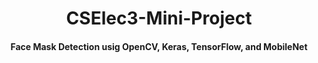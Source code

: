 <h1 align="center">CSElec3-Mini-Project</h1>

<div align="center">
  <h4>Face Mask Detection usig OpenCV, Keras, TensorFlow, and MobileNet</h4>
</div>
